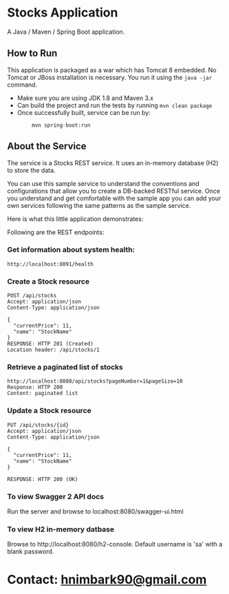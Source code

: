 # Stocks Application

A Java / Maven / Spring Boot application.

## How to Run 

This application is packaged as a war which has Tomcat 8 embedded. No Tomcat or JBoss installation is necessary. You run it using the ```java -jar``` command.

* Make sure you are using JDK 1.8 and Maven 3.x
* Can build the project and run the tests by running ```mvn clean package```
* Once successfully built, service can be run by:
```
        mvn spring-boot:run
```

## About the Service

The service is a Stocks REST service. It uses an in-memory database (H2) to store the data.


You can use this sample service to understand the conventions and configurations that allow you to create a DB-backed RESTful service. Once you understand and get comfortable with the sample app you can add your own services following the same patterns as the sample service.
 
Here is what this little application demonstrates: 



Following are the REST endpoints:

### Get information about system health:

```
http://localhost:8091/health
```

### Create a Stock resource

```
POST /api/stocks
Accept: application/json
Content-Type: application/json

{
  "currentPrice": 11,
  "name": "StockName"
}
RESPONSE: HTTP 201 (Created)
Location header: /api/stocks/1
```

### Retrieve a paginated list of stocks

```
http://localhost:8080/api/stocks?pageNumber=1&pageSize=10
Response: HTTP 200
Content: paginated list 
```

### Update a Stock resource

```
PUT /api/stocks/{id}
Accept: application/json
Content-Type: application/json

{
  "currentPrice": 11,
  "name": "StockName"
}

RESPONSE: HTTP 200 (OK)
```
### To view Swagger 2 API docs

Run the server and browse to localhost:8080/swagger-ui.html


### To view H2 in-memory datbase

Browse to http://localhost:8080/h2-console. Default username is 'sa' with a blank password.

# Contact: hnimbark90@gmail.com


